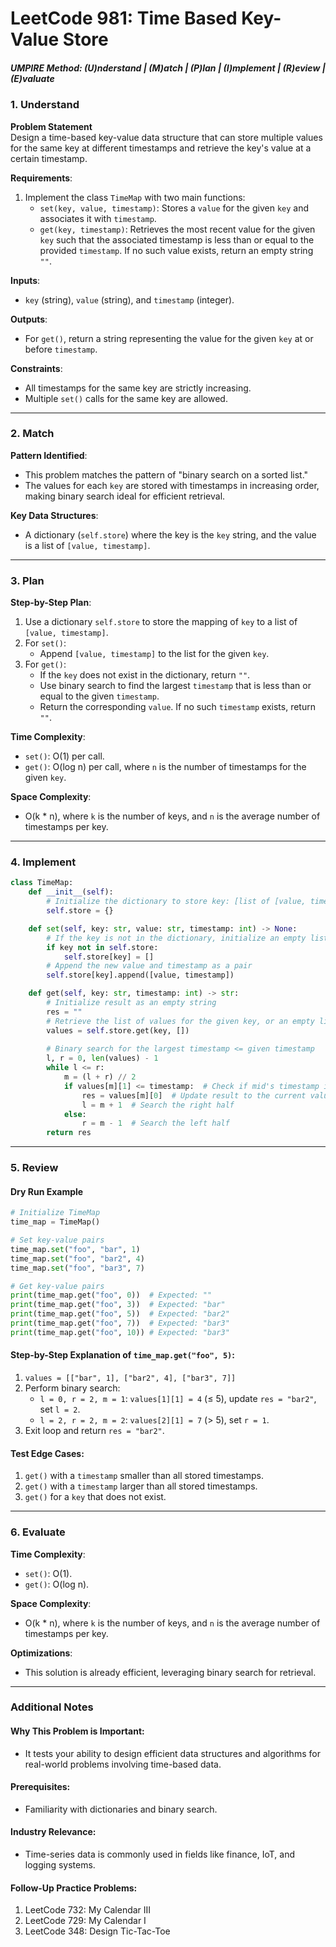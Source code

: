 
# LeetCode 981: Time Based Key-Value Store

##### UMPIRE Method: (U)nderstand | (M)atch | (P)lan | (I)mplement | (R)eview | (E)valuate

### 1. Understand

**Problem Statement**  
Design a time-based key-value data structure that can store multiple values for the same key at different timestamps and retrieve the key's value at a certain timestamp.

**Requirements**:
1. Implement the class `TimeMap` with two main functions:
   - `set(key, value, timestamp)`: Stores a `value` for the given `key` and associates it with `timestamp`.
   - `get(key, timestamp)`: Retrieves the most recent value for the given `key` such that the associated timestamp is less than or equal to the provided `timestamp`. If no such value exists, return an empty string `""`.

**Inputs**:
- `key` (string), `value` (string), and `timestamp` (integer).

**Outputs**:
- For `get()`, return a string representing the value for the given `key` at or before `timestamp`.

**Constraints**:
- All timestamps for the same key are strictly increasing.
- Multiple `set()` calls for the same key are allowed.

---

### 2. Match

**Pattern Identified**:
- This problem matches the pattern of "binary search on a sorted list."
- The values for each `key` are stored with timestamps in increasing order, making binary search ideal for efficient retrieval.

**Key Data Structures**:
- A dictionary (`self.store`) where the key is the `key` string, and the value is a list of `[value, timestamp]`.

---

### 3. Plan

**Step-by-Step Plan**:
1. Use a dictionary `self.store` to store the mapping of `key` to a list of `[value, timestamp]`.
2. For `set()`: 
   - Append `[value, timestamp]` to the list for the given `key`.
3. For `get()`: 
   - If the `key` does not exist in the dictionary, return `""`.
   - Use binary search to find the largest `timestamp` that is less than or equal to the given `timestamp`.
   - Return the corresponding `value`. If no such `timestamp` exists, return `""`.

**Time Complexity**:
- `set()`: O(1) per call.
- `get()`: O(log n) per call, where `n` is the number of timestamps for the given `key`.

**Space Complexity**:
- O(k * n), where `k` is the number of keys, and `n` is the average number of timestamps per key.

---

### 4. Implement

```python
class TimeMap:
    def __init__(self):
        # Initialize the dictionary to store key: [list of [value, timestamp]]
        self.store = {}

    def set(self, key: str, value: str, timestamp: int) -> None:
        # If the key is not in the dictionary, initialize an empty list
        if key not in self.store:
            self.store[key] = []
        # Append the new value and timestamp as a pair
        self.store[key].append([value, timestamp])

    def get(self, key: str, timestamp: int) -> str:
        # Initialize result as an empty string
        res = ""
        # Retrieve the list of values for the given key, or an empty list if the key does not exist
        values = self.store.get(key, [])
        
        # Binary search for the largest timestamp <= given timestamp
        l, r = 0, len(values) - 1
        while l <= r:
            m = (l + r) // 2
            if values[m][1] <= timestamp:  # Check if mid's timestamp is <= given timestamp
                res = values[m][0]  # Update result to the current value
                l = m + 1  # Search the right half
            else:
                r = m - 1  # Search the left half
        return res
```

---

### 5. Review

#### **Dry Run Example**
```python
# Initialize TimeMap
time_map = TimeMap()

# Set key-value pairs
time_map.set("foo", "bar", 1)
time_map.set("foo", "bar2", 4)
time_map.set("foo", "bar3", 7)

# Get key-value pairs
print(time_map.get("foo", 0))  # Expected: ""
print(time_map.get("foo", 3))  # Expected: "bar"
print(time_map.get("foo", 5))  # Expected: "bar2"
print(time_map.get("foo", 7))  # Expected: "bar3"
print(time_map.get("foo", 10)) # Expected: "bar3"
```

#### Step-by-Step Explanation of `time_map.get("foo", 5)`:
1. `values = [["bar", 1], ["bar2", 4], ["bar3", 7]]`
2. Perform binary search:
   - `l = 0, r = 2, m = 1`: `values[1][1] = 4` (≤ 5), update `res = "bar2"`, set `l = 2`.
   - `l = 2, r = 2, m = 2`: `values[2][1] = 7` (> 5), set `r = 1`.
3. Exit loop and return `res = "bar2"`.

#### Test Edge Cases:
1. `get()` with a `timestamp` smaller than all stored timestamps.
2. `get()` with a `timestamp` larger than all stored timestamps.
3. `get()` for a `key` that does not exist.

---

### 6. Evaluate

**Time Complexity**:
- `set()`: O(1).
- `get()`: O(log n).

**Space Complexity**:
- O(k * n), where `k` is the number of keys, and `n` is the average number of timestamps per key.

**Optimizations**:
- This solution is already efficient, leveraging binary search for retrieval.

---

### Additional Notes

#### Why This Problem is Important:
- It tests your ability to design efficient data structures and algorithms for real-world problems involving time-based data.

#### Prerequisites:
- Familiarity with dictionaries and binary search.

#### Industry Relevance:
- Time-series data is commonly used in fields like finance, IoT, and logging systems.

#### Follow-Up Practice Problems:
1. LeetCode 732: My Calendar III
2. LeetCode 729: My Calendar I
3. LeetCode 348: Design Tic-Tac-Toe
